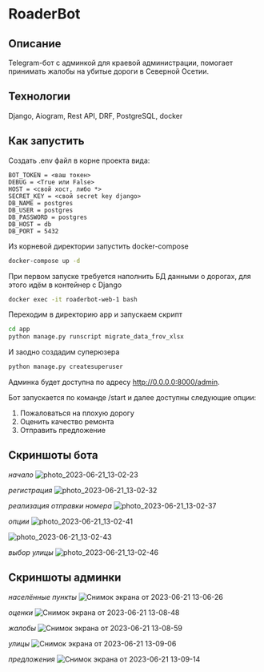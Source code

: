 # RoaderBot

## Описание

Telegram-бот с админкой для краевой администрации, помогает принимать жалобы на убитые дороги в Северной Осетии.

## Технологии

Django, Aiogram, Rest API, DRF, PostgreSQL, docker

## Как запустить

Создать .env файл в корне проекта вида:

```env
BOT_TOKEN = <ваш токен>
DEBUG = <True или False>
HOST = <свой хост, либо *>
SECRET_KEY = <свой secret key django>
DB_NAME = postgres
DB_USER = postgres
DB_PASSWORD = postgres
DB_HOST = db
DB_PORT = 5432
```

Из корневой директории запустить docker-compose

```bash
docker-compose up -d
```

При первом запуске требуется наполнить БД данными о дорогах, для этого идём в контейнер с Django

```bash
docker exec -it roaderbot-web-1 bash
```

Переходим в директорию app и запускаем скрипт

```bash
cd app
python manage.py runscript migrate_data_frov_xlsx
```

И заодно создадим суперюзера
```bash
python manage.py createsuperuser
```

Админка будет доступна по адресу http://0.0.0.0:8000/admin.

Бот запускается по команде /start и далее доступны следующие опции:
1. Пожаловаться на плохую дорогу
2. Оценить качество ремонта
3. Отправить предложение

##  Скриншоты бота

*начало*
![photo_2023-06-21_13-02-23](https://github.com/komediantto/RoaderBot/assets/62796239/4779c504-070a-4c6e-a7e7-f34b4e2df4da)

*регистрация*
![photo_2023-06-21_13-02-32](https://github.com/komediantto/RoaderBot/assets/62796239/2f085e3e-62af-4ea7-920c-ba4bcf4e9cb7)

*реализация отправки номера*
![photo_2023-06-21_13-02-37](https://github.com/komediantto/RoaderBot/assets/62796239/c8071695-14f1-4e3c-babb-c5bd0562fedb)

*опции*
![photo_2023-06-21_13-02-41](https://github.com/komediantto/RoaderBot/assets/62796239/5d237484-117b-4f70-9cef-95ffe52f47e0)

![photo_2023-06-21_13-02-43](https://github.com/komediantto/RoaderBot/assets/62796239/88d9002b-5481-4b57-a7f3-7a6f36004764)

*выбор улицы*
![photo_2023-06-21_13-02-46](https://github.com/komediantto/RoaderBot/assets/62796239/bf7cc61a-3dd4-4ec3-b445-dd7aab867c3d)

##  Скриншоты админки

*населённые пункты*
![Снимок экрана от 2023-06-21 13-06-26](https://github.com/komediantto/RoaderBot/assets/62796239/07dc53c7-c61a-4b46-ad8f-77d571e9d4a2)

*оценки*
![Снимок экрана от 2023-06-21 13-08-48](https://github.com/komediantto/RoaderBot/assets/62796239/5213b8eb-1dcb-443b-a41e-56289bbb54c5)

*жалобы*
![Снимок экрана от 2023-06-21 13-08-59](https://github.com/komediantto/RoaderBot/assets/62796239/be9d0107-8b02-494b-b35e-5e919f00c414)

*улицы*
![Снимок экрана от 2023-06-21 13-09-06](https://github.com/komediantto/RoaderBot/assets/62796239/b358a9dd-0cbb-423a-8178-54b76c3faf2a)

*предложения*
![Снимок экрана от 2023-06-21 13-09-14](https://github.com/komediantto/RoaderBot/assets/62796239/c64977c1-7b62-4b2f-bc64-85c1f112160d)

